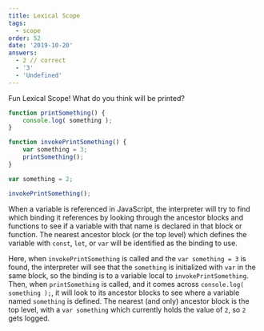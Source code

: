 ```yaml
---
title: Lexical Scope
tags:
  - scope
order: 52
date: '2019-10-20'
answers: 
  - 2 // correct
  - '3'
  - 'Undefined'
---
```


Fun Lexical Scope! What do you think will be printed?

```javascript
function printSomething() {
	console.log( something );
}

function invokePrintSomething() {
	var something = 3;
	printSomething();
}

var something = 2;

invokePrintSomething();
```

<!-- explanation -->

When a variable is referenced in JavaScript, the interpreter will try to find which binding it references by looking through the ancestor blocks and functions to see if a variable with that name is declared in that block or function. The nearest ancestor block (or the top level) which defines the variable with `const`, `let`, or `var` will be identified as the binding to use.

Here, when `invokePrintSomething` is called and the `var something = 3` is found, the interpreter will see that the `something` is initialized with `var` in the same block, so the binding is to a variable local to `invokePrintSomething`. Then, when `printSomething` is called, and it comes across `console.log( something );`, it will look to its ancestor blocks to see where a variable named `something` is defined. The nearest (and only) ancestor block is the top level, with a `var something` which currently holds the value of `2`, so `2` gets logged.
